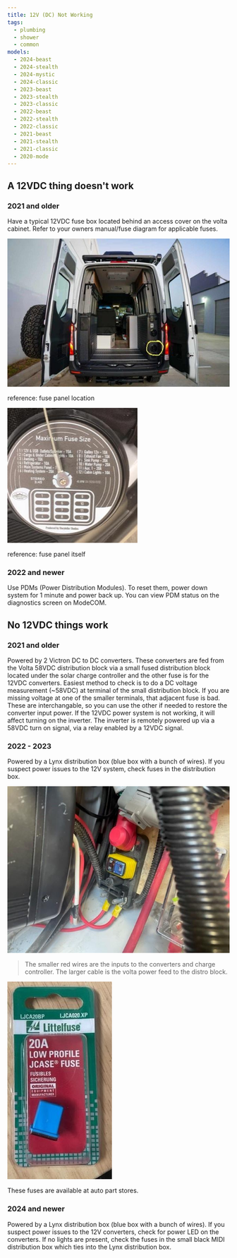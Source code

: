 ```yaml
---
title: 12V (DC) Not Working
tags:
  - plumbing
  - shower
  - common
models:
  - 2024-beast
  - 2024-stealth
  - 2024-mystic
  - 2024-classic
  - 2023-beast
  - 2023-stealth
  - 2023-classic
  - 2022-beast
  - 2022-stealth
  - 2022-classic
  - 2021-beast
  - 2021-stealth
  - 2021-classic
  - 2020-mode
---
```


## A 12VDC thing doesn't work

### 2021 and older

Have a typical 12VDC fuse box located behind an access cover on the volta cabinet. Refer to your owners manual/fuse diagram for applicable fuses.

![Reference for fuse panel location](images/fuse-panel-location.jpg)

reference: fuse panel location

![Reference for fuse panel itself](images/fuse-panel.jpg)

reference: fuse panel itself

### 2022 and newer

Use PDMs (Power Distribution Modules). To reset them, power down system for 1 minute and power back up. You can view PDM status on the diagnostics screen on ModeCOM.

## No 12VDC things work

### 2021 and older

Powered by 2 Victron DC to DC converters. These converters are fed from the Volta 58VDC distribution block via a small fused distribution block located under the solar charge controller and the other fuse is for the 12VDC converters. Easiest method to check is to do a DC voltage measurement (~58VDC) at terminal of the small distribution block. If you are missing voltage at one of the smaller terminals, that adjacent fuse is bad. These are interchangable, so you can use the other if needed to restore the converter input power. If the 12VDC power system is not working, it will affect turning on the inverter. The inverter is remotely powered up via a 58VDC turn on signal, via a relay enabled by a 12VDC signal.

### 2022 - 2023

Powered by a Lynx distribution box (blue box with a bunch of wires). If you suspect power issues to the 12V system, check fuses in the distribution box.

![12v converter fuse location](images/12v-converter-fuse-location.jpg)

> The smaller red wires are the inputs to the converters and charge controller. The larger cable is the volta power feed to the distro block.

![12v converter fuse](images/12v-converter-fuse.jpg)

These fuses are available at auto part stores.

### 2024 and newer

Powered by a Lynx distribution box (blue box with a bunch of wires). If you suspect power issues to the 12V converters, check for power LED on the converters. If no lights are present, check the fuses in the small black MIDI distribution box which ties into the Lynx distribution box.

